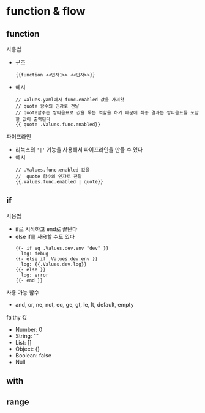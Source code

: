 # function & flow
## function
사용법
- 구조
   ```
   {{function <<인자1>> <<인자>>}}
   ```
- 예시
   ```
   // values.yaml에서 func.enabled 값을 가져왓
   // quote 함수의 인자로 전달
   // quote함수는 쌍따옴표로 값을 묶는 역할을 하기 때문에 최종 결과는 쌍따옴표를 포함한 값이 출력된다
   {{ quote .Values.func.enabled}}
   ```

파이프라인
- 리눅스의 `'|'` 기능을 사용해서 파이프라인을 만들 수 있다
- 예시
   ```
   // .Values.func.enabled 값을
   //  quote 함수의 인자로 전달
   {{.Values.func.enabled | quote}}
   ```
   
## if
사용법
- if로 시작하고 end로 끝난다
- else if를 사용할 수도 있다
   ```
   {{- if eq .Values.dev.env "dev" }}
     log: debug
   {{- else if .Values.dev.env }}
     log: {{.Values.dev.log}}
   {{- else }}
     log: error
   {{- end }}
   ```

사용 가능 함수
- and, or, ne, not, eq, ge, gt, le, lt, default, empty

falthy 값
- Number: 0
- String: ""
- List: []
- Object: {}
- Boolean: false
- Null

## with

## range